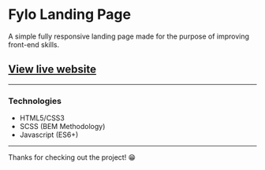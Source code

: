 # Fylo Landing Page

A simple fully responsive landing page made for the purpose of improving front-end skills.

## [View live website](https://flyo-landing-page-dark.vercel.app/)

---

### Technologies

- HTML5/CSS3
- SCSS (BEM Methodology)
- Javascript (ES6+)

---

Thanks for checking out the project! 😁
